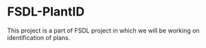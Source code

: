 # FSDL-PlantID
This project is a part of FSDL project in which we will be working on identification of plans. 
